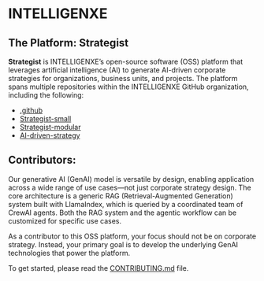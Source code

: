# INTELLIGENXE

## The Platform: Strategist

**Strategist** is INTELLIGENXE’s open-source software (OSS) platform that leverages artificial intelligence (AI) to generate AI-driven corporate strategies for organizations, business units, and projects. The platform spans multiple repositories within the INTELLIGENXE GitHub organization, including the following:

- [.github](https://github.com/intelligenxe/.github)
- [Strategist-small](https://github.com/intelligenxe/Strategist-small)
- [Strategist-modular](https://github.com/intelligenxe/Strategist-modular)
- [AI-driven-strategy](https://github.com/intelligenxe/AI-driven-strategy)


## Contributors:

Our generative AI (GenAI) model is versatile by design, enabling application across a wide range of use cases—not just corporate strategy design. The core architecture is a generic RAG (Retrieval-Augmented Generation) system built with LlamaIndex, which is queried by a coordinated team of CrewAI agents. Both the RAG system and the agentic workflow can be customized for specific use cases.

As a contributor to this OSS platform, your focus should not be on corporate strategy. Instead, your primary goal is to develop the underlying GenAI technologies that power the platform.

To get started, please read the [CONTRIBUTING.md](https://github.com/intelligenxe/.github/blob/main/CONTRIBUTING.md) file.